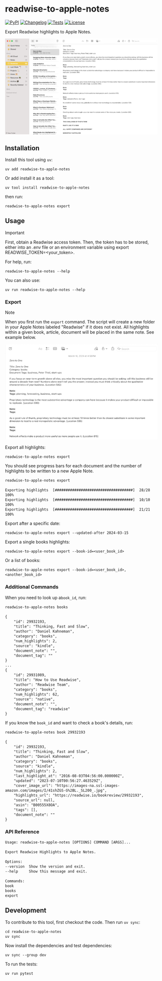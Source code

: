 # readwise-to-apple-notes

[![PyPI](https://img.shields.io/pypi/v/readwise-to-apple-notes.svg)](https://pypi.org/project/readwise-to-apple-notes/)
[![Changelog](https://img.shields.io/github/v/release/Scarvy/readwise-to-apple-notes?include_prereleases&label=changelog)](https://github.com/Scarvy/readwise-to-apple-notes/releases)
[![Tests](https://github.com/Scarvy/readwise-to-apple-notes/actions/workflows/test.yml/badge.svg)](https://github.com/Scarvy/readwise-to-apple-notes/actions/workflows/test.yml)
[![License](https://img.shields.io/badge/license-Apache%202.0-blue.svg)](https://github.com/Scarvy/readwise-to-apple-notes/blob/master/LICENSE)

Export Readwise highlights to Apple Notes.

![apple-notes-readwise-folder](images/apple-notes-readwise-folder.png)

## Installation

Install this tool using `uv`:

    uv add readwise-to-apple-notes

Or add install it as a tool:

    uv tool install readwise-to-apple-notes

then run:

    readwise-to-apple-notes export

## Usage

> [!IMPORTANT]
> First, obtain a Readwise access token. Then, the token has to be stored, either into an .env file or an environment variable using export READWISE_TOKEN=<your_token>.

For help, run:

    readwise-to-apple-notes --help

You can also use:

    uv run readwise-to-apple-notes --help

### Export

> [!NOTE]
> When you first run the `export` command. The script will create a new folder in your Apple Notes labeled "Readwise" if it does not exist. All highlights within a given book, article, document will be placed in the same note. See example below.

![readwise-apple-note-example](/images/readwise-apple-note-example-v2.png)

Export all highlights:

    readwise-to-apple-notes export

You should see progress bars for each document and the number of highlights to be written to a new Apple Note.

    readwise-to-apple-notes export

    Exporting highlights  [####################################]  28/28 100% 
    Exporting highlights  [####################################]  10/10  100%         
    Exporting highlights  [####################################]  21/21  100%  

Export after a specific date:

    readwise-to-apple-notes export --updated-after 2024-03-15

Export a single books highlights:

    readwise-to-apple-notes export --book-id=<user_book_id>

Or a list of books:

    readwise-to-apple-notes export --book-id=<user_book_id>,<another_book_id>

### Additional Commands

When you need to look up a`book_id`, run:

    readwise-to-apple-notes books
    
    {
        "id": 29932193,
        "title": "Thinking, Fast and Slow",
        "author": "Daniel Kahneman",
        "category": "books",
        "num_highlights": 2,
        "source": "kindle",
        "document_note": "",
        "document_tag": ""
    }
    ...
    {
        "id": 29931089,
        "title": "How to Use Readwise",
        "author": "Readwise Team",
        "category": "books",
        "num_highlights": 62,
        "source": "native",
        "document_note": "",
        "document_tag": "readwise"
    }

If you know the `book_id` and want to check a book's details, run:

    readwise-to-apple-notes book 29932193

    {
        "id": 29932193,
        "title": "Thinking, Fast and Slow",
        "author": "Daniel Kahneman",
        "category": "books",
        "source": "kindle",
        "num_highlights": 2,
        "last_highlight_at": "2016-08-03T04:56:00.000000Z",
        "updated": "2023-07-10T00:56:27.463529Z",
        "cover_image_url": "https://images-na.ssl-images-amazon.com/images/I/41shZGS-G%2BL._SL200_.jpg",
        "highlights_url": "https://readwise.io/bookreview/29932193",
        "source_url": null,
        "asin": "B00555X8OA",
        "tags": [],
        "document_note": ""
    }

### API Reference

    Usage: readwise-to-apple-notes [OPTIONS] COMMAND [ARGS]...

    Export Readwise Highlights to Apple Notes.

    Options:
    --version  Show the version and exit.
    --help     Show this message and exit.

    Commands:
    book
    books
    export

## Development

To contribute to this tool, first checkout the code. Then run `uv sync`:

    cd readwise-to-apple-notes
    uv sync

Now install the dependencies and test dependencies:

    uv sync --group dev

To run the tests:

    uv run pytest
